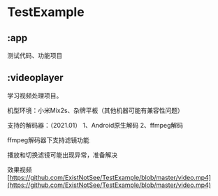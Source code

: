 # TestExample

## :app
测试代码、功能项目

## :videoplayer
学习视频处理项目。

机型环境：小米Mix2s、杂牌平板（其他机器可能有兼容性问题）

支持的解码器：（2021.01）
1、Android原生解码
2、ffmpeg解码

ffmpeg解码器下支持滤镜功能

播放和切换滤镜可能出现异常，准备解决

效果视频
[https://github.com/ExistNotSee/TestExample/blob/master/video.mp4](https://github.com/ExistNotSee/TestExample/blob/master/video.mp4)